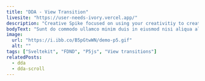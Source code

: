 ```yaml
---
title: "DDA - View Transition"
livesite: "https://user-needs-ivory.vercel.app/"
description: "Creative Spike focused on using your creativitiy to create a view transition."
bodyText: "Sunt do commodo ullamco minim duis in eiusmod nisi aliqua aliqua ut esse enim proident. Quis deserunt id ipsum Lorem dolor ea ad Lorem dolor id et exercitation fugiat. Commodo mollit exercitation deserunt elit deserunt Lorem ut magna sit est voluptate aliqua. Ullamco cillum voluptate minim deserunt nisi eiusmod. Duis aliqua anim eu ea duis."
image:
  url: "https://i.ibb.co/B5pGtwWN/demo-p5.gif"
  alt: ""
tags: ["Sveltekit", "FDND", "P5js", "View transitions"]
relatedPosts:
  - dda
  - dda-scroll
---
```


